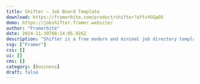 ```yaml
---
title: Shifter — Job Board Template
download: https://framerbite.com/product/shifter?aff=YGGpO5
demo: https://jobshifter.framer.website/
author: "Framerbite"
date: 2024-11-30T08:14:05.926Z
description: "Shifter is a free modern and minimal job directory template designed specifically for Framer. Create an impressive job board website with ease using Shifter, and showcase job listings in a sleek and intuitive interface."
ssg: ["Framer"]
css: []
ui: []
cms: []
category: [Business]
draft: false
---
```

